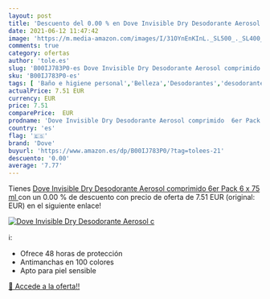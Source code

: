 ```yaml
---
layout: post
title: 'Descuento del 0.00 % en Dove Invisible Dry Desodorante Aerosol c'
date: 2021-06-12 11:47:42
image: 'https://m.media-amazon.com/images/I/31OYnEnKInL._SL500_._SL400_.jpg'
comments: true
category: ofertas
author: 'tole.es'
slug: 'B00IJ783P0-es Dove Invisible Dry Desodorante Aerosol comprimido 6er Pack...'
sku: 'B00IJ783P0-es'
tags: [ 'Baño e higiene personal','Belleza','Desodorantes','desodorante','dove', ]
actualPrice: 7.51 EUR
currency: EUR
price: 7.51
comparePrice:  EUR
prodname: 'Dove Invisible Dry Desodorante Aerosol comprimido  6er Pack  6 x 75 ml '
country: 'es'
flag: '🇪🇸'
brand: 'Dove'
buyurl: 'https://www.amazon.es/dp/B00IJ783P0/?tag=tolees-21'
descuento: '0.00'
average: '7.77'
---
```


Tienes [Dove Invisible Dry Desodorante Aerosol comprimido  6er Pack  6 x 75 ml ](https://www.amazon.es/dp/B00IJ783P0/?tag=tolees-21) con un 0.00 % de descuento con precio de oferta de 7.51 EUR (original:  EUR) en el siguiente enlace!

[![Dove Invisible Dry Desodorante Aerosol c](https://m.media-amazon.com/images/I/31OYnEnKInL._SL500_._SL400_.jpg)](https://www.amazon.es/dp/B00IJ783P0/?tag=tolees-21)

ℹ️:

- Ofrece 48 horas de protección
- Antimanchas en 100 colores
- Apto para piel sensible

[🛒 Accede a la oferta!!](https://www.amazon.es/dp/B00IJ783P0/?tag=tolees-21)
